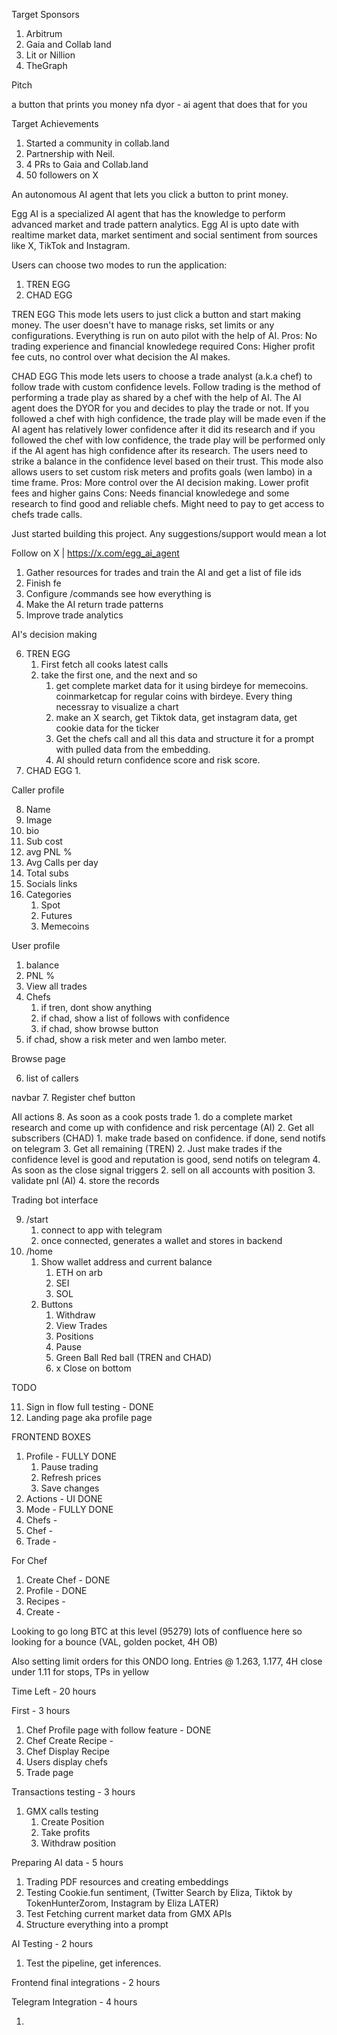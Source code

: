 Target Sponsors

1. Arbitrum
2. Gaia and Collab land
3. Lit or Nillion 
4. TheGraph


Pitch

a button that prints you money
nfa dyor - ai agent that does that for you

Target Achievements

1. Started a community in collab.land
2. Partnership with Neil. 
3. 4 PRs to Gaia and Collab.land
4. 50 followers on X

An autonomous AI agent that lets you click a button to print money.  

Egg AI is a specialized AI agent that has the knowledge to perform advanced market and trade pattern analytics. Egg AI is upto date with realtime market data, market sentiment and social sentiment from sources like X, TikTok and Instagram. 

Users can choose two modes to run the application:
1. TREN EGG
2. CHAD EGG

TREN EGG
This mode lets users to just click a button and start making money. The user doesn't have to manage risks, set limits or any configurations. Everything is run on auto pilot with the help of AI.
Pros:
No trading experience and financial knowledege required
Cons:
Higher profit fee cuts, no control over what decision the AI makes.

CHAD EGG
This mode lets users to choose a trade analyst (a.k.a chef) to follow trade with custom confidence levels. Follow trading is the method of performing a trade play as shared by a chef with the help of AI. The AI agent does the DYOR for you and decides to play the trade or not.  If you followed a chef with high confidence, the trade play will be made even if the AI agent has relatively lower confidence after it did its research and if you followed the chef with low confidence, the trade play will be performed only if the AI agent has high confidence after its research. The users need to strike a balance in the confidence level based on their trust. This mode also allows users to set custom risk meters and profits goals (wen lambo) in a time frame. 
Pros:
More control over the AI decision making. Lower profit fees and higher gains
Cons: 
Needs financial knowledege and some research to find good and reliable chefs. Might need to pay to get access to chefs trade calls. 

Just started building this project. Any suggestions/support would mean a lot

Follow on X | https://x.com/egg_ai_agent



1. Gather resources for trades and train the AI and get a list of file ids
2. Finish fe
3. Configure /commands see how everything is
4. Make the AI return trade patterns
5. Improve trade analytics


AI's decision making

6. TREN EGG
	1. First fetch all cooks latest calls
	2. take the first one, and the next and so 
		1. get complete market data for it using birdeye for memecoins. coinmarketcap for regular coins with birdeye. Every thing necessray to visualize a chart 
		2. make an X search, get Tiktok data, get instagram data, get cookie data for the ticker 
		3. Get the chefs call and all this data and structure it for a prompt with pulled data from the embedding.
		4. AI should return confidence score and risk score. 
7. CHAD EGG
	1. 


Caller profile

8. Name 
9. Image
10. bio
11. Sub cost
12. avg PNL %
13. Avg Calls per day
14. Total subs
15. Socials links
16. Categories
	1. Spot
	2. Futures
	3. Memecoins


User profile


1. balance
2. PNL %
3. View all trades
4. Chefs
	1. if tren, dont show anything
	2. if chad, show a list of follows with confidence
	3. if chad, show browse button
5. if chad, show a risk meter and wen lambo meter.

Browse page

6. list of callers

navbar 
7. Register chef button

AIl actions
8. As soon as a cook posts trade 
	1. do a complete market research and come up with confidence and risk percentage (AI)
	2. Get all subscribers (CHAD)
		1. make trade based on confidence. if done, send notifs on telegram
	3. Get all remaining (TREN)
		2. Just make trades if the confidence level is good and reputation is good, send notifs on telegram
	4. As soon as the close signal triggers
		2. sell on all accounts with position
		3. validate pnl (AI)
		4. store the records

Trading bot interface

9. /start
	1. connect to app with telegram
	2. once connected, generates a wallet and stores in backend
10. /home
	1. Show wallet address and current balance
		1. ETH on arb
		2. SEI
		3. SOL
	2. Buttons
		1. Withdraw
		2. View Trades
		3. Positions
		4. Pause
		5. Green Ball Red ball (TREN and CHAD) 
		6. x Close on bottom


TODO

11. Sign in flow full testing - DONE
12. Landing page aka profile page



FRONTEND BOXES

1. Profile - FULLY DONE
	1. Pause trading
	2. Refresh prices
	3. Save changes
2. Actions - UI DONE
3. Mode - FULLY DONE
4. Chefs -
5. Chef - 
6. Trade - 

For Chef
1. Create Chef - DONE
2. Profile - DONE
3. Recipes -  
4. Create - 


Looking to go long BTC at this level (95279) lots of confluence here so looking for a bounce (VAL, golden pocket, 4H OB)

Also setting limit orders for this ONDO long. Entries @ 1.263, 1.177, 4H close under 1.11 for stops, TPs in yellow

Time Left - 20 hours


First - 3 hours

1. Chef Profile page with follow feature - DONE
2. Chef Create Recipe -
3. Chef Display Recipe
4. Users display chefs
5. Trade page


Transactions testing - 3 hours

1. GMX calls testing
	1. Create Position
	2. Take profits
	3. Withdraw position

Preparing AI data - 5 hours

1. Trading PDF resources and creating embeddings
2. Testing Cookie.fun sentiment, (Twitter Search by Eliza, Tiktok by TokenHunterZorom, Instagram by Eliza LATER)
3. Test Fetching current market data from GMX APIs
4. Structure everything into a prompt

AI Testing - 2 hours

1. Test the pipeline, get inferences.


Frontend final integrations - 2 hours


Telegram Integration - 4 hours

1. 